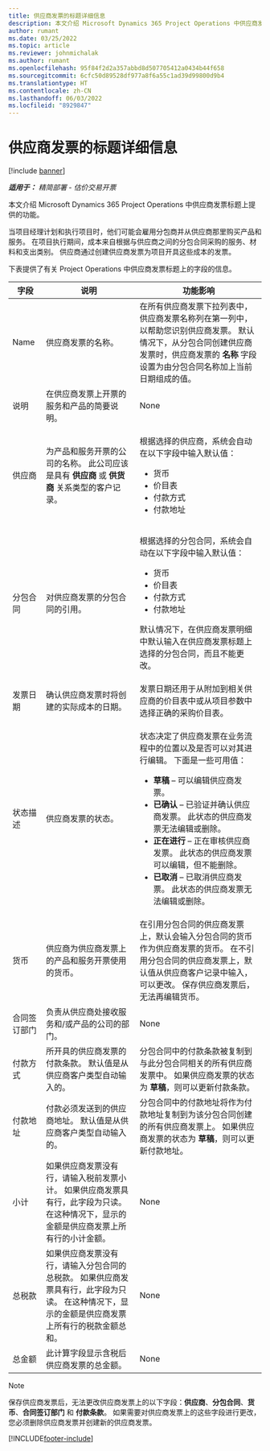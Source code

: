 ```yaml
---
title: 供应商发票的标题详细信息
description: 本文介绍 Microsoft Dynamics 365 Project Operations 中供应商发票标题上提供的功能。
author: rumant
ms.date: 03/25/2022
ms.topic: article
ms.reviewer: johnmichalak
ms.author: rumant
ms.openlocfilehash: 95f84f2d2a357abbd8d507705412a0434b44f658
ms.sourcegitcommit: 6cfc50d89528df977a8f6a55c1ad39d99800d9b4
ms.translationtype: HT
ms.contentlocale: zh-CN
ms.lasthandoff: 06/03/2022
ms.locfileid: "8929847"
---
```

# <a name="header-details-for-vendor-invoices"></a>供应商发票的标题详细信息

[!include [banner](../../includes/dataverse-preview.md)]

_**适用于：** 精简部署 - 估价交易开票_

本文介绍 Microsoft Dynamics 365 Project Operations 中供应商发票标题上提供的功能。

当项目经理计划和执行项目时，他们可能会雇用分包商并从供应商那里购买产品和服务。 在项目执行期间，成本来自根据与供应商之间的分包合同采购的服务、材料和支出类别。 供应商通过创建供应商发票为项目开具这些成本的发票。

下表提供了有关 Project Operations 中供应商发票标题上的字段的信息。

| 字段 | 说明  | 功能影响 |
| --- | --- | --- |
| Name | 供应商发票的名称。 | 在所有供应商发票下拉列表中，供应商发票名称列在第一列中，以帮助您识别供应商发票。 默认情况下，从分包合同创建供应商发票时，供应商发票的 **名称** 字段设置为由分包合同名称加上当前日期组成的值。 |
| 说明  | 在供应商发票上开票的服务和产品的简要说明。 | None |
| 供应商 | 为产品和服务开票的公司的名称。 此公司应该是具有 **供应商** 或 **供货商** 关系类型的客户记录。 | <p>根据选择的供应商，系统会自动在以下字段中输入默认值：</p><ul><li>货币</li><li>价目表</li><li>付款方式</li><li>付款地址</li></ul> |
| 分包合同 | 对供应商发票的分包合同的引用。 | <p>根据选择的分包合同，系统会自动在以下字段中输入默认值：</p><ul><li>货币</li><li>价目表</li><li>付款方式</li><li>付款地址</li></ul><p>默认情况下，在供应商发票明细中默认输入在供应商发票标题上选择的分包合同，而且不能更改。</p> |
| 发票日期 | 确认供应商发票时将创建的实际成本的日期。 | 发票日期还用于从附加到相关供应商的价目表中或从项目参数中选择正确的采购价目表。 |
| 状态描述 | 供应商发票的状态。 | <p>状态决定了供应商发票在业务流程中的位置以及是否可以对其进行编辑。 下面是一些可用值：</p><ul><li>**草稿** – 可以编辑供应商发票。</li><li>**已确认** – 已验证并确认供应商发票。 此状态的供应商发票无法编辑或删除。</li><li>**正在进行** – 正在审核供应商发票。 此状态的供应商发票可以编辑，但不能删除。</li><li>**已取消** – 已取消供应商发票。 此状态的供应商发票无法编辑或删除。</li></ul> |
| 货币 | 供应商为供应商发票上的产品和服务开票使用的货币。 | 在引用分包合同的供应商发票上，默认会输入分包合同的货币作为供应商发票的货币。 在不引用分包合同的供应商发票上，默认值从供应商客户记录中输入，可以更改。 保存供应商发票后，无法再编辑货币。 |
| 合同签订部门 | 负责从供应商处接收服务和/或产品的公司的部门。 | None |
| 付款方式 | 所开具的供应商发票的付款条款。 默认值是从供应商客户类型自动输入的。 | 分包合同中的付款条款被复制到与此分包合同相关的所有供应商发票中。 如果供应商发票的状态为 **草稿**，则可以更新付款条款。 |
| 付款地址 | 付款必须发送到的供应商地址。 默认值是从供应商客户类型自动输入的。 | 分包合同中的付款地址将作为付款地址复制到为该分包合同创建的所有供应商发票上。 如果供应商发票的状态为 **草稿**，则可以更新付款地址。 |
| 小计 | 如果供应商发票没有行，请输入税前发票小计。 如果供应商发票具有行，此字段为只读。 在这种情况下，显示的金额是供应商发票上所有行的小计金额。 | None |
| 总税款 | 如果供应商发票没有行，请输入分包合同的总税款。 如果供应商发票具有行，此字段为只读。 在这种情况下，显示的金额是供应商发票上所有行的税款金额总和。 | None |
| 总金额 | 此计算字段显示含税后供应商发票的总金额。 | None |

> [!NOTE]
> 保存供应商发票后，无法更改供应商发票上的以下字段：**供应商**、**分包合同**、**货币**、**合同签订部门** 和 **付款条款**。 如果需要对供应商发票上的这些字段进行更改，您必须删除供应商发票并创建新的供应商发票。

[!INCLUDE[footer-include](../../includes/footer-banner.md)]
